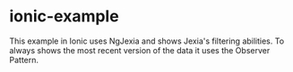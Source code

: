 # ionic-example
This example in Ionic uses NgJexia and shows Jexia's filtering abilities. To always shows the most recent version of the data it uses the Observer Pattern.

